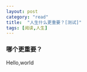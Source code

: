 ```yaml
---
layout: post
category: "read"
title:  "人生什么更重要？[测试]"
tags: [阅读,人生]
---
```


### 哪个更重要？

Hello,world

